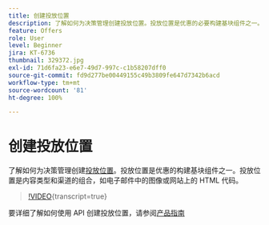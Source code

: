 ```yaml
---
title: 创建投放位置
description: 了解如何为决策管理创建投放位置。投放位置是优惠的必要构建基块组件之一。
feature: Offers
role: User
level: Beginner
jira: KT-6736
thumbnail: 329372.jpg
exl-id: 71d6fa23-e6e7-49d7-997c-c1b58207dff0
source-git-commit: fd9d277be00449155c49b3809fe647d7342b6acd
workflow-type: tm+mt
source-wordcount: '81'
ht-degree: 100%

---
```


# 创建投放位置

了解如何为决策管理创建[投放位置](https://experienceleague.adobe.com/docs/journey-optimizer/using/offer-decisioniong/create-components/creating-placements.html?lang=zh-Hans)。投放位置是优惠的构建基块组件之一。投放位置是内容类型和渠道的组合，如电子邮件中的图像或网站上的 HTML 代码。

>[!VIDEO](https://video.tv.adobe.com/v/329372?quality=12&learn=on){transcript=true}

要详细了解如何使用 API 创建投放位置，请参阅[产品指南](https://experienceleague.adobe.com/docs/journey-optimizer/using/offer-decisioniong/api-reference/offers-api/placements/create.html?lang=zh-Hans)
